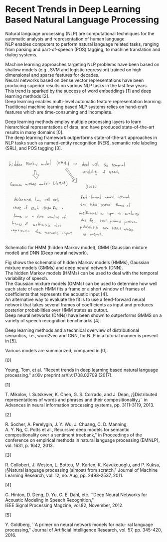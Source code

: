 # Recent Trends in Deep Learning Based Natural Language Processing

Natural language processing \(NLP\) are computational techniques for the automatic analysis and representation of human language.  
 NLP enables computers to perform natural language related tasks, ranging from parsing and part-of-speech \(POS\) tagging, to machine translation and dialog systems.

Machine learning approaches targeting NLP problems have been based on shallow models \(e.g., SVM and logistic regression\) trained on high dimensional and sparse features for decades.  
 Neural networks based on dense vector representations have been producing superior results on various NLP tasks in the last few years.  
This trend is sparked by the success of word embeddings \[1\] and deep learning methods \[2\].  
Deep learning enables multi-level automatic feature representation learning.  
Traditional machine learning based NLP systems relies on hand-craft features which are time-consuming and incomplete.

Deep learning methods employ multiple processing layers to learn hierarchical representations of data, and have produced state-of-the-art results in many domains \[0\].  
The deep learning framework outperforms state-of-the-art approaches in NLP tasks such as named-entity recognition \(NER\), semantic role labeling \(SRL\), and POS tagging \[3\].

![](/assets/HMM_GMM_DNN.jpg)

Schematic for HMM \(hidden Markov model\), GMM \(Gaussian mixture model\) and DNN \(Deep neural network\).

Fig shows the schematic of hidden Markov models \(HMMs\), Gaussian mixture models \(GMMs\) and deep neural network \(DNN\).  
The hidden Markov models \(HMMs\) can be used to deal with the temporal variability of speech.  
The Gaussian mixture models \(GMMs\) can be used to determine how well each state of each HMM fits a frame or a short window of frames of coefficients that represents the acoustic input \[4\].  
An alternative way to evaluate the fit is to use a feed-forward neural network that takes several frames of coefficients as input and produces posterior probabilities over HMM states as output.  
Deep neural networks \(DNNs\) have been shown to outperforms GMMS on a variety of speech recognition benchmarks \[4\].



Deep learning methods and a technical overview of distributional semantics, i.e., word2vec and CNN, for NLP in a tutorial manner is present in \[5\].


Various models are summarized, compared in \[0\].



\[0\]

Young, Tom, et al. "Recent trends in deep learning based natural language processing." arXiv preprint arXiv:1708.02709 \(2017\).

\[1\]

T. Mikolov, I. Sutskever, K. Chen, G. S. Corrado, and J. Dean, ¡§Distributed representations of words and phrases and their compositionality,¡¨ in Advances in neural information processing systems, pp. 3111-3119, 2013.

\[2\]

R. Socher, A. Perelygin, J. Y. Wu, J. Chuang, C. D. Manning,  
A. Y. Ng, C. Potts et al., Recursive deep models for semantic compositionality over a sentiment treebank," in Proceedings of the conference on empirical methods in natural language processing \(EMNLP\), vol. 1631, p. 1642, 2013.

\[3\]

R. Collobert, J. Weston, L. Bottou, M. Karlen, K. Kavukcuoglu, and P. Kuksa, ¡§Natural language processing \(almost\) from scratch," Journal of Machine Learning Research, vol. 12, no. Aug, pp. 2493-2537, 2011.

\[4\]

G. Hinton, D. Deng, D. Yu, G. E. Dahl, etc. \`\`Deep Neural Networks for Acoustic Modeling in Speech Recognition,"  
IEEE Signal Processing Magzine, vol.82, November, 2012.



\[5\]

Y. Goldberg, \`\`A primer on neural network models for natu- ral language processing," Journal of Artificial Intelligence Research, vol. 57, pp. 345-420, 2016. 

